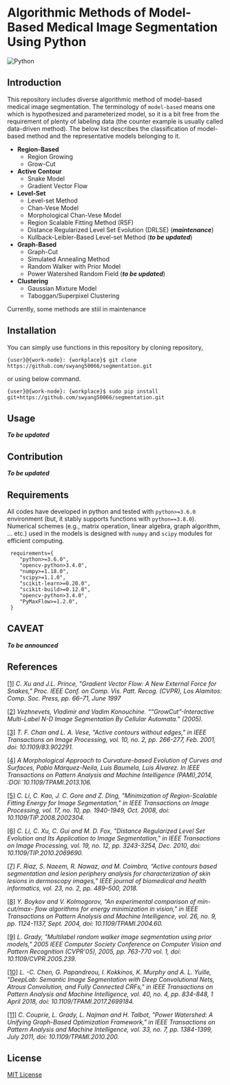 # Algorithmic Methods of Model-Based Medical Image Segmentation Using Python
![Python](https://img.shields.io/pypi/pyversions/tensorflow.svg?style=plastic)

## Introduction
This repository includes diverse algorithmic method of model-based medical image segmentation. The terminology of `model-based` means one which is hypothesized and parameterized model, so it is a bit free from the requirement of plenty of labeling data (the counter example is usually called data-driven method). The below list describes the classification of model-based method and the representative models belonging to it. 

* **Region-Based**
	* Region Growing
	* Grow-Cut
* **Active Contour**
	* Snake Model 
	* Gradient Vector Flow 
* **Level-Set**
	* Level-set Method 
	* Chan-Vese Model 
	* Morphological Chan-Vese Model 
	* Region Scalable Fitting Method (RSF)
	* Distance Regularized Level Set Evolution (DRLSE) (***maintenance***)
	* Kullback-Leibler-Based Level-set Method (***to be updated***)
* **Graph-Based**
	* Graph-Cut 
	* Simulated Annealing Method 
	* Random Walker with Prior Model 
	* Power Watershed Random Field (***to be updated***)
* **Clustering**
	* Gaussian Mixture Model 
	* Taboggan/Superpixel Clustering 

Currently, some methods are stiil in maintenance 

## Installation
You can simply use functions in this repository by cloning repository,

~~~
{user}@{work-node}: {workplace}$ git clone https://github.com/swyang50066/segmentation.git
~~~

or using below command.

~~~
{user}@{work-node}: {workplace}$ sudo pip install git+https://github.com/swyang50066/segmentation.git 
~~~

## Usage
***To be updated***

## Contribution
***To be updated***

## Requirements
 All codes have developed in python and tested with `python>=3.6.0` environment (but, it stably supports functions with `python==3.8.0`). Numerical schemes (e.g., matrix operation, linear algebra, graph algorithm, ... etc.) used in the models is designed with  `numpy` and `scipy` modules for efficient computing. 
 
```
 requirements={
 	"python>=3.6.0",
 	"opencv-python>3.4.0",
 	"numpy>=1.18.0",
 	"scipy>=1.1.0",
 	"scikit-learn>=0.20.0",
 	"scikit-build>=0.12.0",
 	"opencv-python>3.4.0",
 	"PyMaxFlow>=1.2.0",
 }
```

## CAVEAT
***To be announced***

## References
[[1]](http://iacl.ece.jhu.edu/pubs/p087c.pdf) *C. Xu and J.L. Prince, "Gradient Vector Flow: A New External Force for Snakes," Proc. IEEE Conf. on Comp. Vis. Patt. Recog. (CVPR), Los Alamitos: Comp. Soc. Press, pp. 66–71, June 1997*

[[2]](https://www.graphicon.ru/oldgr/en/publications/text/gc2005vk.pdf)
*Vezhnevets, Vladimir and Vadim Konouchine. ““GrowCut”-Interactive Multi-Label N-D Image Segmentation By Cellular Automata.” (2005).* 

[[3]](https://www.math.ucla.edu/~lvese/PAPERS/IEEEIP2001.pdf) *T. F. Chan and L. A. Vese, "Active contours without edges," in IEEE Transactions on Image Processing, vol. 10, no. 2, pp. 266-277, Feb. 2001, doi: 10.1109/83.902291.*

[[4]](http://www.dia.fi.upm.es/~lbaumela/WEB/publications/pami2013.pdf) *A Morphological Approach to Curvature-based Evolution of Curves and Surfaces, Pablo Márquez-Neila, Luis Baumela, Luis Álvarez. In IEEE Transactions on Pattern Analysis and Machine Intelligence (PAMI),2014, :DOI:`10.1109/TPAMI.2013.106.*

[[5]](https://www.researchgate.net/publication/3328985_Minimization_of_Region-Scalable_Fitting_Energy_for_Image_Segmentation) *C. Li, C. Kao, J. C. Gore and Z. Ding, "Minimization of Region-Scalable Fitting Energy for Image Segmentation," in IEEE Transactions on Image Processing, vol. 17, no. 10, pp. 1940-1949, Oct. 2008, doi: 10.1109/TIP.2008.2002304.*

[[6]](https://www.researchgate.net/publication/224169952_Distance_Regularized_Level_Set_Evolution_and_Its_Application_to_Image_Segmentation) *C. Li, C. Xu, C. Gui and M. D. Fox, "Distance Regularized Level Set Evolution and Its Application to Image Segmentation," in IEEE Transactions on Image Processing, vol. 19, no. 12, pp. 3243-3254, Dec. 2010, doi: 10.1109/TIP.2010.2069690.* 

[[7]](https://www.researchgate.net/publication/324907041_Active_Contours_Based_Segmentation_and_Lesion_Periphery_Analysis_For_Characterization_of_Skin_Lesions_in_Dermoscopy_Images) *F. Riaz, S. Naeem, R. Nawaz, and M. Coimbra, “Active contours based segmentation and lesion periphery analysis for characterization of skin lesions in dermoscopy images,” IEEE journal of biomedical and health informatics, vol. 23, no. 2, pp. 489–500, 2018.*

[[8]](https://cs.uwaterloo.ca/~yboykov/Papers/emmcvpr01.pdf) *Y. Boykov and V. Kolmogorov, "An experimental comparison of min-cut/max- flow algorithms for energy minimization in vision," in IEEE Transactions on Pattern Analysis and Machine Intelligence, vol. 26, no. 9, pp. 1124-1137, Sept. 2004, doi: 10.1109/TPAMI.2004.60.*

[[9]](http://citeseerx.ist.psu.edu/viewdoc/download?doi=10.1.1.118.6898&rep=rep1&type=pdf) *L. Grady, "Multilabel random walker image segmentation using prior models," 2005 IEEE Computer Society Conference on Computer Vision and Pattern Recognition (CVPR'05), 2005, pp. 763-770 vol. 1, doi: 10.1109/CVPR.2005.239.*

[[10]](https://arxiv.org/abs/1606.00915) *L. -C. Chen, G. Papandreou, I. Kokkinos, K. Murphy and A. L. Yuille, "DeepLab: Semantic Image Segmentation with Deep Convolutional Nets, Atrous Convolution, and Fully Connected CRFs," in IEEE Transactions on Pattern Analysis and Machine Intelligence, vol. 40, no. 4, pp. 834-848, 1 April 2018, doi: 10.1109/TPAMI.2017.2699184.*

[[11]](http://citeseerx.ist.psu.edu/viewdoc/download?doi=10.1.1.186.194&rep=rep1&type=pdf) *C. Couprie, L. Grady, L. Najman and H. Talbot, "Power Watershed: A Unifying Graph-Based Optimization Framework," in IEEE Transactions on Pattern Analysis and Machine Intelligence, vol. 33, no. 7, pp. 1384-1399, July 2011, doi: 10.1109/TPAMI.2010.200.*

## License
[MIT License](./LICENSE)
